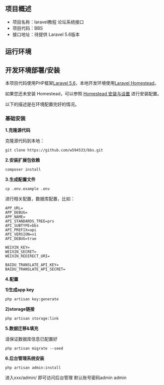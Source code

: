 ## 项目概述

- 项目名称：laravel教程 论坛系统接口
- 项目代码：BBS
- 接口地址：待提供
Laravel 5.6版本

## 运行环境


## 开发环境部署/安装

本项目代码使用PHP框架[Laravel 5.6](https://laravel-china.org/docs/laravel/5.6)，本地开发环境使用[Laravel Homestead](https://doc.laravel-china.org/docs/5.1/homestead)。

如果您还未安装 Homestead，可以参照 [Homestead 安装与设置](https://doc.laravel-china.org/docs/5.1/homestead#installation-and-setup) 进行安装配置。

以下的描述是在环境配置完好的情况。

### 基础安装

**1.克隆源代码**

克隆源代码到本地：

` git clone https://github.com/w594533/bbs.git `

**2.安装扩展包依赖**

` composer install `

**3.生成配置文件**

` cp .env.example .env `

进行相关配置，数据库配置，比如：

```
APP_URL=
APP_DEBUG=
APP_NAME=
API_STANDARDS_TREE=prs
API_SUBTYPE=bbs
API_PREFIX=api
API_VERSION=v1
API_DEBUG=true

WEIXIN_KEY=
WEIXIN_SECRET=
WEIXIN_REDIRECT_URI=

BAIDU_TRANSLATE_API_KEY=
BAIDU_TRANSLATE_API_SECRET=
```

**4.配置**

   **1)生成app key**

   `php artisan key:generate`

   **2)storage链接**

   `php artisan storage:link`

**5.数据迁移&填充**

请保证数据库信息已配置好

`php artisan migrate --seed`

**6.后台管理系统安装**

`php artisan admin:install`

进入xxx/admin/ 即可访问后台管理 默认账号密码admin admin
